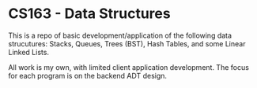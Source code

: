 # CS163 - Data Structures

This is a repo of basic development/application of the following data strucutures: Stacks, Queues, Trees (BST), Hash Tables, and some Linear Linked Lists.

All work is my own, with limited client application development. The focus for each program is on the backend ADT design. 
